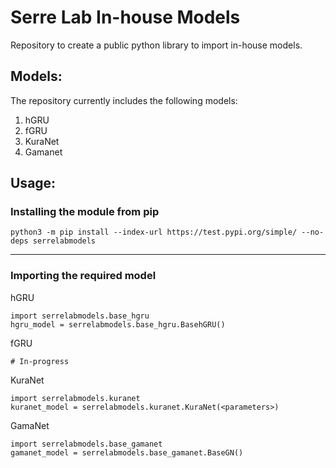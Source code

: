 # Serre Lab In-house Models
Repository to create a public python library to import in-house models.

## Models:
The repository currently includes the following models:
1. hGRU
2. fGRU
3. KuraNet
4. Gamanet

## Usage:
### Installing the module from pip

```
python3 -m pip install --index-url https://test.pypi.org/simple/ --no-deps serrelabmodels
```

---

### Importing the required model

hGRU

```
import serrelabmodels.base_hgru
hgru_model = serrelabmodels.base_hgru.BasehGRU()
```

fGRU

```
# In-progress
```

KuraNet

```
import serrelabmodels.kuranet
kuranet_model = serrelabmodels.kuranet.KuraNet(<parameters>)
```

GamaNet

```
import serrelabmodels.base_gamanet
gamanet_model = serrelabmodels.base_gamanet.BaseGN()
```
